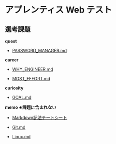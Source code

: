 # アプレンティス Web テスト

## 選考課題

**quest**

  - [PASSWORD_MANAGER.md](PASSWORD_MANAGER.md)
  
**career**

  - [WHY_ENGINEER.md](WHY_ENGINEER.md)
  
  - [MOST_EFFORT.md](MOST_EFFORT.md)
  
**curiosity**

  - [GOAL.md](GOAL.md)
  
**memo ※課題に含まれない**

  - [Markdown記法チートシート](https://qiita.com/Qiita/items/c686397e4a0f4f11683d)
  
  - [Git.md](Git.md)
  
  - [Linux.md](Linux.md)
